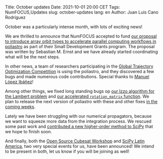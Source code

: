 Title: October updates
Date: 2021-10-01 20:00 CET
Tags: NumFOCUS,Updates
slug: october-updates
lang: en
Author: Juan Luis Cano Rodríguez

October was a particularly intense month, with lots of exciting news!

We are thrilled to announce that NumFOCUS accepted to fund
[our proposal to introduce array orbit types
to accelerate parallel computing workflows in poliastro](https://github.com/poliastro/documents/blob/master/numfocus-sdg-2021-r3.md)
as part of their Small Development Grants program.
The proposal was written by Sebastian M. Ernst
and we have already started coordinating what will be the next steps.

In other news, a team of researchers participating in the
[Global Trajectory Optimization Competition](https://sophia.estec.esa.int/gtoc_portal/)
is using the poliastro,
and they discovered a few bugs and made numerous code contributions.
Special thanks to [Manuel López Ibáñez](https://github.com/MLopez-Ibanez)!

Among other things, we fixed long standing bugs op
[our Izzo algorithm for the Lambert problem](https://github.com/poliastro/poliastro/issues/1362)
and [our accelerated `rotation_matrix` function](https://github.com/poliastro/poliastro/issues/1360).
We plan to release the next version of poliastro
with these and other fixes
[in the coming weeks](https://github.com/poliastro/poliastro/pull/1348).

Lately we have been struggling with our numerical propagators,
because we want to squeeze more data from the integration process.
We rescued some past work
and [contributed a new higher-order method to SciPy](https://github.com/scipy/scipy/pull/14956)
that we hope to finish soon.

And finally, both the [Open Source Cubesat Workshop](https://events.libre.space/event/5/abstracts/)
and [SciPy Latin America](https://www.scipy.lat/conf/2021/),
two very special events for us,
have been announced!
We intend to be present in both, let us know if you will be joining as well!

